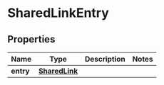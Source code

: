 
# SharedLinkEntry

## Properties
Name | Type | Description | Notes
------------ | ------------- | ------------- | -------------
**entry** | [**SharedLink**](SharedLink.md) |  | 



